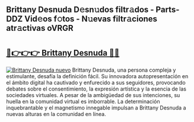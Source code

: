 ## Brittany Desnuda D𝚎sn𝚞dos filtr𝚊dos - Parts-DDZ Vid𝚎os f𝚘tos - N𝚞evas filtr𝚊ciones atr𝚊ctivas oVRGR

# <h2><a href="http://mba1ndl.tromn.icu/?c=Brittany+Desnuda">🔗👉👉👉 Brittany Desnuda 🔗🔗</a></h2>

[![Brittany Desnuda nuevo](https://i.imgur.com/pEAQMta.gif)](http://mba1ndl.tromn.icu/?c=Brittany+Desnuda)
Brittany Desnuda, una persona compleja y estimulante, desafía la definición fácil. Su innovadora autopresentación en el ámbito digital ha cautivado y enfurecido a sus seguidores, provocando debates sobre el consentimiento, la expresión artística y la esencia de las sociedades virtuales. A pesar de la ambigüedad de sus intenciones, su huella en la comunidad virtual es imborrable. La determinación inquebrantable y el magnetismo innegable impulsan a Brittany Desnuda a nuevas alturas en la comunidad en línea.
